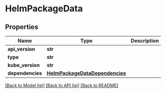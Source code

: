 # HelmPackageData

## Properties
Name | Type | Description | Notes
------------ | ------------- | ------------- | -------------
**api_version** | **str** |  | [optional] 
**type** | **str** |  | [optional] 
**kube_version** | **str** |  | [optional] 
**dependencies** | [**HelmPackageDataDependencies**](HelmPackageDataDependencies.md) |  | [optional] 

[[Back to Model list]](../README.md#documentation-for-models) [[Back to API list]](../README.md#documentation-for-api-endpoints) [[Back to README]](../README.md)

